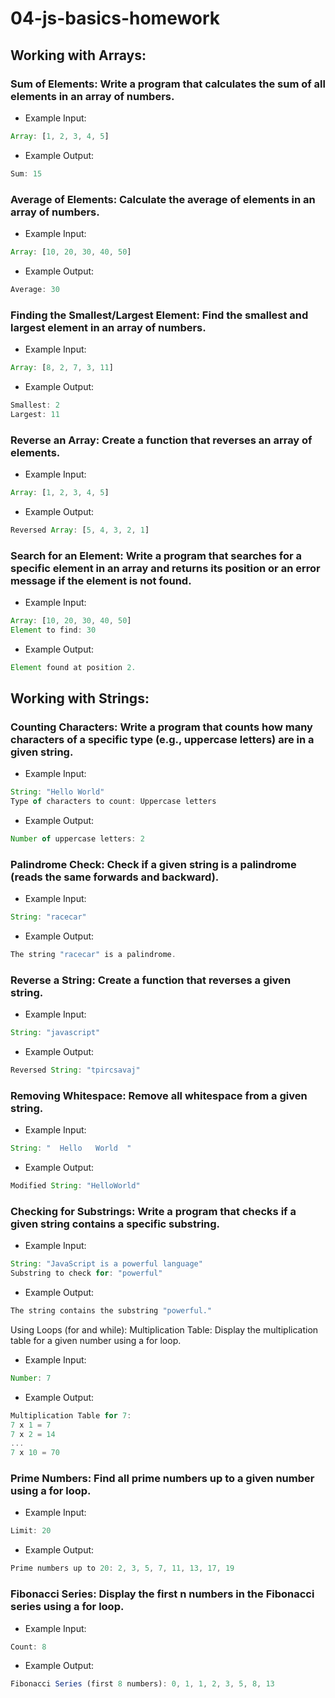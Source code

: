 # 04-js-basics-homework

## Working with Arrays:

### Sum of Elements: Write a program that calculates the sum of all elements in an array of numbers.


- Example Input:

```javascript
Array: [1, 2, 3, 4, 5]
```

- Example Output:
```javascript
Sum: 15
``` 

### Average of Elements: Calculate the average of elements in an array of numbers.

- Example Input:

```javascript
Array: [10, 20, 30, 40, 50]
```

- Example Output:

```javascript
Average: 30
```

### Finding the Smallest/Largest Element: Find the smallest and largest element in an array of numbers.

- Example Input:

```javascript
Array: [8, 2, 7, 3, 11]
```

- Example Output:

```javascript
Smallest: 2
Largest: 11
```

### Reverse an Array: Create a function that reverses an array of elements.

- Example Input:

```javascript
Array: [1, 2, 3, 4, 5]
```

- Example Output:

```javascript
Reversed Array: [5, 4, 3, 2, 1]
```

### Search for an Element: Write a program that searches for a specific element in an array and returns its position or an error message if the element is not found.

- Example Input:

```javascript
Array: [10, 20, 30, 40, 50]
Element to find: 30
``` 
- Example Output:

```javascript
Element found at position 2.
```

## Working with Strings:

### Counting Characters: Write a program that counts how many characters of a specific type (e.g., uppercase letters) are in a given string.

- Example Input:

```javascript
String: "Hello World"
Type of characters to count: Uppercase letters
```

- Example Output:

```javascript
Number of uppercase letters: 2
```

### Palindrome Check: Check if a given string is a palindrome (reads the same forwards and backward).

- Example Input:
```javascript
String: "racecar"
```
- Example Output:
```javascript
The string "racecar" is a palindrome.
```

### Reverse a String: Create a function that reverses a given string.

- Example Input:
```javascript
String: "javascript"
```

- Example Output:
```javascript
Reversed String: "tpircsavaj"
```

### Removing Whitespace: Remove all whitespace from a given string.

- Example Input:

```javascript
String: "  Hello   World  "
```

- Example Output:
```javascript
Modified String: "HelloWorld"
```

### Checking for Substrings: Write a program that checks if a given string contains a specific substring.

- Example Input:

```javascript
String: "JavaScript is a powerful language"
Substring to check for: "powerful"
```

- Example Output:
```javascript
The string contains the substring "powerful."
```

Using Loops (for and while):
Multiplication Table: Display the multiplication table for a given number using a for loop.

- Example Input:

```javascript
Number: 7
```

- Example Output:
```javascript
Multiplication Table for 7:
7 x 1 = 7
7 x 2 = 14
...
7 x 10 = 70
```

### Prime Numbers: Find all prime numbers up to a given number using a for loop.

- Example Input:

```javascript
Limit: 20
```

- Example Output:
```javascript
Prime numbers up to 20: 2, 3, 5, 7, 11, 13, 17, 19
```

### Fibonacci Series: Display the first n numbers in the Fibonacci series using a for loop.

- Example Input:
```javascript
Count: 8
```

- Example Output:
```javascript
Fibonacci Series (first 8 numbers): 0, 1, 1, 2, 3, 5, 8, 13
```
